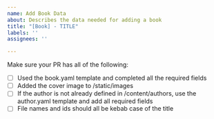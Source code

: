 ```yaml
---
name: Add Book Data
about: Describes the data needed for adding a book
title: "[Book] - TITLE"
labels: ''
assignees: ''

---
```


Make sure your PR has all of the following:

- [ ] Used the book.yaml template and completed all the required fields
- [ ] Added the cover image to /static/images
- [ ] If the author is not already defined in /content/authors, use the author.yaml template and add all required fields
- [ ] File names and ids should all be kebab case of the title
